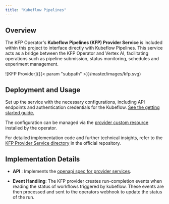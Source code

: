 ```yaml
---
title: "Kubeflow Pipelines"
---
```


## Overview

The KFP Operator's **Kubeflow Pipelines (KFP) Provider Service** is included within this project to interface directly with
Kubeflow Pipelines. This service acts as a bridge between the KFP Operator and Vertex AI, facilitating operations such as pipeline
submission, status monitoring, schedules and experiment management.

![KFP Provider]({{< param "subpath" >}}/master/images/kfp.svg)

## Deployment and Usage

Set up the service with the necessary configurations, including API endpoints and authentication
credentials for the Kubeflow. [See the getting started guide.](../../../getting-started/installation/#providers)

The configuration can be managed via the [provider custom resource](../../resources/provider/#kubeflow) installed by the operator.

For detailed implementation code and further technical insights, refer to the
[KFP Provider Service directory](https://github.com/sky-uk/kfp-operator/tree/master/provider-service/kfp) in the
official repository.

## Implementation Details

- **API** : Implements the [openapi spec for provider services](../overview/#api).

- **Event Handling**: The KFP provider creates run-completion events when reading the status of workflows triggered by
kubeflow. These events are then processed and sent to the operators webhook to update the status of the run.
